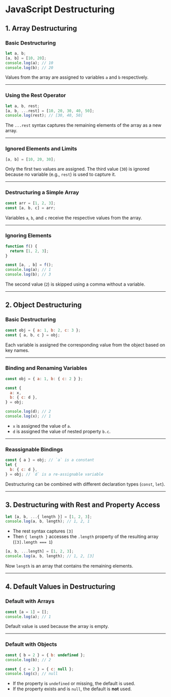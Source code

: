 # JavaScript Destructuring

## 1. Array Destructuring

### Basic Destructuring
```js
let a, b;
[a, b] = [10, 20];
console.log(a); // 10
console.log(b); // 20
```
Values from the array are assigned to variables `a` and `b` respectively.

---

### Using the Rest Operator
```js
let a, b, rest;
[a, b, ...rest] = [10, 20, 30, 40, 50];
console.log(rest); // [30, 40, 50]
```
The `...rest` syntax captures the remaining elements of the array as a new array.

---

### Ignored Elements and Limits
```js
[a, b] = [10, 20, 30];
```
Only the first two values are assigned. The third value (`30`) is ignored because no variable (e.g., `rest`) is used to capture it.

---

### Destructuring a Simple Array
```js
const arr = [1, 2, 3];
const [a, b, c] = arr;
```
Variables `a`, `b`, and `c` receive the respective values from the array.

---

### Ignoring Elements
```js
function f() {
  return [1, 2, 3];
}

const [a, , b] = f();
console.log(a); // 1
console.log(b); // 3
```
The second value (`2`) is skipped using a comma without a variable.

---

## 2. Object Destructuring

### Basic Destructuring
```js
const obj = { a: 1, b: 2, c: 3 };
const { a, b, c } = obj;
```
Each variable is assigned the corresponding value from the object based on key names.

---

### Binding and Renaming Variables
```js
const obj = { a: 1, b: { c: 2 } };

const {
  a: x,
  b: { c: d },
} = obj;

console.log(d); // 2
console.log(x); // 1
```
- `x` is assigned the value of `a`.
- `d` is assigned the value of nested property `b.c`.

---

### Reassignable Bindings
```js
const { a } = obj; // `a` is a constant
let {
  b: { c: d },
} = obj; // `d` is a re-assignable variable
```
Destructuring can be combined with different declaration types (`const`, `let`).

---

## 3. Destructuring with Rest and Property Access

```js
let [a, b, ...{ length }] = [1, 2, 3];
console.log(a, b, length); // 1, 2, 1
```
- The rest syntax captures `[3]`
- Then `{ length }` accesses the `.length` property of the resulting array (`[3].length === 1`)

```js
[a, b, ...length] = [1, 2, 3];
console.log(a, b, length); // 1, 2, [3]
```
Now `length` is an array that contains the remaining elements.

---

## 4. Default Values in Destructuring

### Default with Arrays
```js
const [a = 1] = [];
console.log(a); // 1
```
Default value is used because the array is empty.

---

### Default with Objects
```js
const { b = 2 } = { b: undefined };
console.log(b); // 2

const { c = 2 } = { c: null };
console.log(c); // null
```
- If the property is `undefined` or missing, the default is used.
- If the property exists and is `null`, the default is **not** used.
